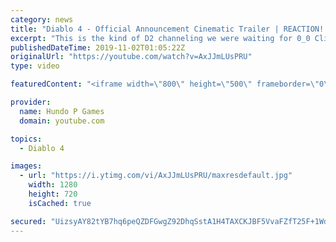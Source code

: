 ```yaml
---
category: news
title: "Diablo 4 - Official Announcement Cinematic Trailer | REACTION! | Hype Hideout"
excerpt: "This is the kind of D2 channeling we were waiting for 0_0 Click Here To Subscribe ..."
publishedDateTime: 2019-11-02T01:05:22Z
originalUrl: "https://youtube.com/watch?v=AxJJmLUsPRU"
type: video

featuredContent: "<iframe width=\"800\" height=\"500\" frameborder=\"0\" src=\"https://www.youtube.com/embed/AxJJmLUsPRU\" allow=\"accelerometer; autoplay; encrypted-media; gyroscope; picture-in-picture\" allowfullscreen></iframe>"

provider:
  name: Hundo P Games
  domain: youtube.com

topics:
  - Diablo 4

images:
  - url: "https://i.ytimg.com/vi/AxJJmLUsPRU/maxresdefault.jpg"
    width: 1280
    height: 720
    isCached: true

secured: "UizsyAY82tYB7hq6peQZDFGwgZ92DhqSstA1H4TAXCKJBF5VvaFZfT25F+1WdY0ppi23O5/ukcVWvvGJo7B3Hm2B+3ETNZ/Tl3V382/vc4nBxQSGVH5hFibOh7t05QbCZExspcONHDNtfqqYL6l1wuH3I4x2gDG5vJmZs5Hv52o0hslAJ0SC1Wbvajo1Sbj7DdSqj0E/Uyyet8s9NBvx3l6SrOfdSeDIlopMMK9v8cfxHL3rYIBNTcaKoTgnD8Wa036xu2rpJ5pRRRV8lgVfxtfZN81IGH3YwI3qT00wRjS0UMJcxmmT4fFR0HjDQGKjvCcBjvkwLBFBvo/stlybtILcvy7OpV3NEEmwf6tcEF/w0ZnGp2ev5tXKtxdspZePN7TbORqmnp0vQJk4qOqf5XG+QmRPRhfZwX5Qg/b4r1MExGmCOF12MfypU+bI1cWw;ybMF3/JGiq6wMDBGEXfnRw=="
---
```


